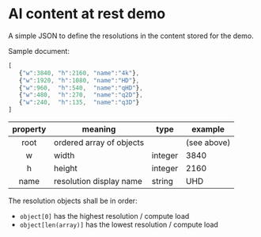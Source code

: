 # AI content at rest demo
  
A simple JSON to define the resolutions in the content stored for the demo.

Sample document:

```javascript
[
   {"w":3840, "h":2160, "name":"4k"},
   {"w":1920, "h":1080, "name":"HD"},
   {"w":960,  "h":540,  "name":"qHD"},
   {"w":480,  "h":270,  "name":"q2D"},
   {"w":240,  "h":135,  "name":"q3D"}
]
```

| property | meaning                   | type    | example    |
| :------: | ------------------------- | ------- | ---------- |
| root     | ordered array of objects  |         | (see above)|
|    w     | width                     | integer | 3840       |
|    h     | height                    | integer | 2160       |
|  name    | resolution display name   | string  | UHD        |

The resolution objects shall be in order:

* `object[0]` has the highest resolution / compute load
* `object[len(array)]` has the lowest resolution / compute load
